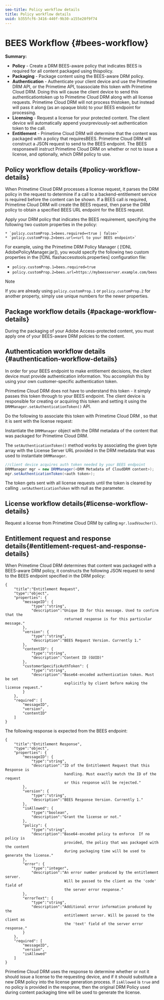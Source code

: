 ```yaml
---
seo-title: Policy workflow details
title: Policy workflow details
uuid: b355fcf6-3416-440f-9b30-a155e20f9f74
---
```


# BEES Workflow {#bees-workflow}

**Summary:**

* **Policy** - Create a DRM BEES-aware policy that indicates BEES is required for all content packaged using thispolicy.
* **Packaging** - Package content using the BEES-aware DRM policy.
* **Authentication** - Authenticate your client device and use the Primetime DRM API, or the Primetime API, toassociate this token with Primetime Cloud DRM. Doing this will cause the client device to send this authenticationtoken up to Primetime Cloud DRM along with all license requests. Primetime Cloud DRM will not process thistoken, but instead will pass it along (as an opaque blob) to your BEES endpoint for processing.
* **Licensing** - Request a license for your protected content. The client device will automatically append yourpreviously-set authentication token to the call.
* **Entitlement** - Primetime Cloud DRM will determine that the content was packaged with a policy that requiresBEES. Primetime Cloud DRM will construct a JSON request to send to the BEES endpoint. The BEES responsewill instruct Primetime Cloud DRM on whether or not to issue a license, and optionally, which DRM policy to use.

## Policy workflow details {#policy-workflow-details}

When Primetime Cloud DRM processes a license request, it parses the DRM policy in the request to determine if a call to a backend-entitlement service is required before the content can be shown. If a BEES call *is* required,  Primetime Cloud DRM will create the BEES request, then parse the DRM policy to obtain a specified BEES URL endpoint for the BEES request. 

Apply your DRM policy that indicates the BEES requirement, specifying the following two custom properties in the policy:

    * `policy.customProp.1=bees.required=<true | false>` 
    * `policy.customProp.2=bees.url=<url to your BEES endpoint>`

<!--<a id="example_F617FC49A4824C0CB234C92E57D876D3"></a>-->

For example, using the  Primetime DRM Policy Manager ( [!DNL AdobePolicyManager.jar]), you would specify the following two custom properties in the [!DNL flashaccesstools.properties] configuration file:

* `policy.customProp.1=bees.required=true` 
* `policy.customProp.2=bees.url=https://mybeesserver.example.com/bees`

>[!NOTE]
>
>If you are already using `policy.customProp.1` or `policy.customProp.2` for another property, simply use unique numbers for the newer properties.

## Package workflow details {#package-workflow-details}

During the packaging of your Adobe Access-protected content, you must apply one of your BEES-aware DRM policies to the content.

## Authentication workflow details {#authentication-workflow-details}

In order for your BEES endpoint to make entitlement decisions, the client device must provide authentication information. You accomplish this by using your own customer-specific authentication token.

Primetime Cloud DRM  does not have to understand this token - it simply passes this token through to your BEES endpoint. The client device is responsible for creating or acquiring this token and setting it using the `DRMManager.setAuthenticationToken()` API.

Do the following to associate this token with  Primetime Cloud DRM , so that it is sent with the license request:

   Instantiate the `DRMManager` object with the DRM metadata of the content that was packaged for  Primetime Cloud DRM.

   The `setAuthenticationToken()` method works by associating the given byte array with the License Server URL provided in the DRM metadata that was used to instantiate `DRMManager`.

   ```java
   //client device acquires auth token needed by your BEES endpoint  
   DRMManager mgr = new DRMManager(<DRM Metadata of CloudDRM content>);  
   mgr.setAuthenticationToken(<auth token>);
   ```

The token gets sent with all license requests until the token is cleared by calling `.setAuthenticationToken` with null as the parameter.

## License workflow details{#license-workflow-details}

Request a license from Primetime Cloud DRM by calling `mgr.loadVoucher()`.

## Entitlement request and response details{#entitlement-request-and-response-details}

When  Primetime Cloud DRM determines that content was packaged with a BEES-aware DRM policy, it constructs the following JSON request to send to the BEES endpoint specified in the DRM policy:

```
{
    "title":"Entitlement Request",
    "type":"object",
    "properties": {
        "messageID": {
            "type":"string",
            "description":"Unique ID for this message. Used to confirm that the
                           returned response is for this particular message."
        },
        "version": {
            "type":"string",
            "description":"BEES Request Version. Currently 1."
        },
        "contentID": {
            "type":"string",
            "description":"Content ID (GUID)"
        },
        "customerSpecificAuthToken": {
            "type":"string",
            "description":"Base64-encoded authentication token. Must be set
                           explicitly by client before making the license request."
        }
    },
    "required": [
        "messageID",
        "version",
        "contentID"
    ]
}

```

The following response is expected from the BEES endpoint:

```
{
    "title":"Entitlement Response",
    "type":"object",
    "properties": {
        "messageID": {
            "type":"string",
            "description":"ID of the Entitlement Request that this Response is
                           handling. Must exactly match the ID of the request
                           or this response will be rejected."
        },
        "version": {
            "type":"string",
            "description":"BEES Response Version. Currently 1."
        },
        "isAllowed": {
            "type":"boolean",
            "description":"Grant the license or not."
        },
        "policy": {
            "type":"string",
            "description":"Base64-encoded policy to enforce  If no policy is
                           provided, the policy that was packaged with the content
                           during packaging time will be used to generate the license."
        },
        "error": {
            "type":"integer",
            "description":"An error number produced by the entitlement server.
                           Will be passed to the client as the 'code' field of
                           the server error response."
        },
        "errorText": {
            "type":"string",
            "description":"Additional error information produced by the
                           entitlement server. Will be passed to the client as
                           the 'text' field of the server error response."
        }
    },
    "required": [
        "messageID",
        "version",
        "isAllowed"
    ]
}

```

Primetime Cloud DRM uses the response to determine whether or not it should issue a license to the requesting device, and if it should substitute a new DRM policy into the license generation process. If `isAllowed` is `true` and no policy is provided in the response, then the original DRM Policy used during content packaging time will be used to generate the license. 